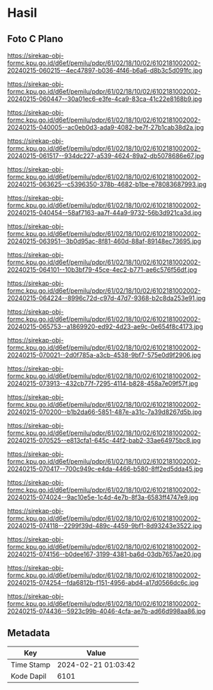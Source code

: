 # Hasil

## Foto C Plano

https://sirekap-obj-formc.kpu.go.id/d6ef/pemilu/pdpr/61/02/18/10/02/6102181002002-20240215-060215--4ec47897-b036-4f46-b6a6-d8b3c5d091fc.jpg

https://sirekap-obj-formc.kpu.go.id/d6ef/pemilu/pdpr/61/02/18/10/02/6102181002002-20240215-060447--30a01ec6-e3fe-4ca9-83ca-41c22e8168b9.jpg

https://sirekap-obj-formc.kpu.go.id/d6ef/pemilu/pdpr/61/02/18/10/02/6102181002002-20240215-040005--ac0eb0d3-ada9-4082-be7f-27b1cab38d2a.jpg

https://sirekap-obj-formc.kpu.go.id/d6ef/pemilu/pdpr/61/02/18/10/02/6102181002002-20240215-061517--934dc227-a539-4624-89a2-db5078686e67.jpg

https://sirekap-obj-formc.kpu.go.id/d6ef/pemilu/pdpr/61/02/18/10/02/6102181002002-20240215-063625--c5396350-378b-4682-b1be-e78083687993.jpg

https://sirekap-obj-formc.kpu.go.id/d6ef/pemilu/pdpr/61/02/18/10/02/6102181002002-20240215-040454--58af7163-aa7f-44a9-9732-56b3d921ca3d.jpg

https://sirekap-obj-formc.kpu.go.id/d6ef/pemilu/pdpr/61/02/18/10/02/6102181002002-20240215-063951--3b0d95ac-8f81-460d-88af-89148ec73695.jpg

https://sirekap-obj-formc.kpu.go.id/d6ef/pemilu/pdpr/61/02/18/10/02/6102181002002-20240215-064101--10b3bf79-45ce-4ec2-b771-ae6c576f56df.jpg

https://sirekap-obj-formc.kpu.go.id/d6ef/pemilu/pdpr/61/02/18/10/02/6102181002002-20240215-064224--8996c72d-c97d-47d7-9368-b2c8da253e91.jpg

https://sirekap-obj-formc.kpu.go.id/d6ef/pemilu/pdpr/61/02/18/10/02/6102181002002-20240215-065753--a1869920-ed92-4d23-ae9c-0e654f8c4173.jpg

https://sirekap-obj-formc.kpu.go.id/d6ef/pemilu/pdpr/61/02/18/10/02/6102181002002-20240215-070021--2d0f785a-a3cb-4538-9bf7-575e0d9f2906.jpg

https://sirekap-obj-formc.kpu.go.id/d6ef/pemilu/pdpr/61/02/18/10/02/6102181002002-20240215-073913--432cb77f-7295-4114-b828-458a7e09f57f.jpg

https://sirekap-obj-formc.kpu.go.id/d6ef/pemilu/pdpr/61/02/18/10/02/6102181002002-20240215-070200--b1b2da66-5851-487e-a31c-7a39d8267d5b.jpg

https://sirekap-obj-formc.kpu.go.id/d6ef/pemilu/pdpr/61/02/18/10/02/6102181002002-20240215-070525--e813cfa1-645c-44f2-bab2-33ae64975bc8.jpg

https://sirekap-obj-formc.kpu.go.id/d6ef/pemilu/pdpr/61/02/18/10/02/6102181002002-20240215-070417--700c949c-e4da-4466-b580-8ff2ed5dda45.jpg

https://sirekap-obj-formc.kpu.go.id/d6ef/pemilu/pdpr/61/02/18/10/02/6102181002002-20240215-074024--9ac10e5e-1c4d-4e7b-8f3a-6583ff4747e9.jpg

https://sirekap-obj-formc.kpu.go.id/d6ef/pemilu/pdpr/61/02/18/10/02/6102181002002-20240215-074118--2299f39d-489c-4459-9bf1-8d93243e3522.jpg

https://sirekap-obj-formc.kpu.go.id/d6ef/pemilu/pdpr/61/02/18/10/02/6102181002002-20240215-074156--b0dee167-3199-4381-ba6d-03db7657ae20.jpg

https://sirekap-obj-formc.kpu.go.id/d6ef/pemilu/pdpr/61/02/18/10/02/6102181002002-20240215-074254--fda6812b-f151-4956-abd4-a17d0566dc6c.jpg

https://sirekap-obj-formc.kpu.go.id/d6ef/pemilu/pdpr/61/02/18/10/02/6102181002002-20240215-074436--5923c99b-4046-4cfa-ae7b-ad66d998aa86.jpg


## Metadata

| Key        | Value               |
| ---------- | ------------------- |
| Time Stamp | 2024-02-21 01:03:42 |
| Kode Dapil | 6101                |



